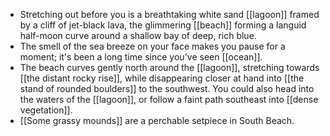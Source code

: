 - Stretching out before you is a breathtaking white sand [[lagoon]] framed by a cliff of jet-black lava, the glimmering [[beach]] forming a languid half-moon curve around a shallow bay of deep, rich blue.
- The smell of the sea breeze on your face makes you pause for a moment; it's been a long time since you've seen [[ocean]].
- The beach curves gently north around the [[lagoon]], stretching towards [[the distant rocky rise]], while disappearing closer at hand into [[the stand of rounded boulders]] to the southwest. You could also head into the waters of the [[lagoon]], or follow a faint path southeast into [[dense vegetation]].
- [[Some grassy mounds]] are a perchable setpiece in South Beach.
